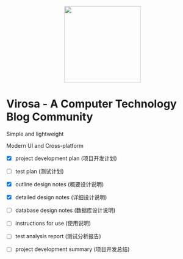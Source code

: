 <p align="center">
  <picture>
    <source media="(prefers-color-scheme: dark)" srcset="https://mypic-1305118058.cos.ap-hongkong.myqcloud.com/img/site_logo_dark_hdpi.ico">
    <img src="https://mypic-1305118058.cos.ap-hongkong.myqcloud.com/img/site_logo_light_hdpi.ico" width="200" />
  </picture>
</p>


# Virosa - A Computer Technology Blog Community

Simple and lightweight

Modern UI and Cross-platform

- [x] project development plan (项目开发计划)

- [ ] test plan (测试计划)

- [x] outline design notes (概要设计说明)

- [x] detailed design notes (详细设计说明)

- [ ] database design notes (数据库设计说明)

- [ ] instructions for use (使用说明)

- [ ] test analysis report (测试分析报告)

- [ ] project development summary (项目开发总结)
